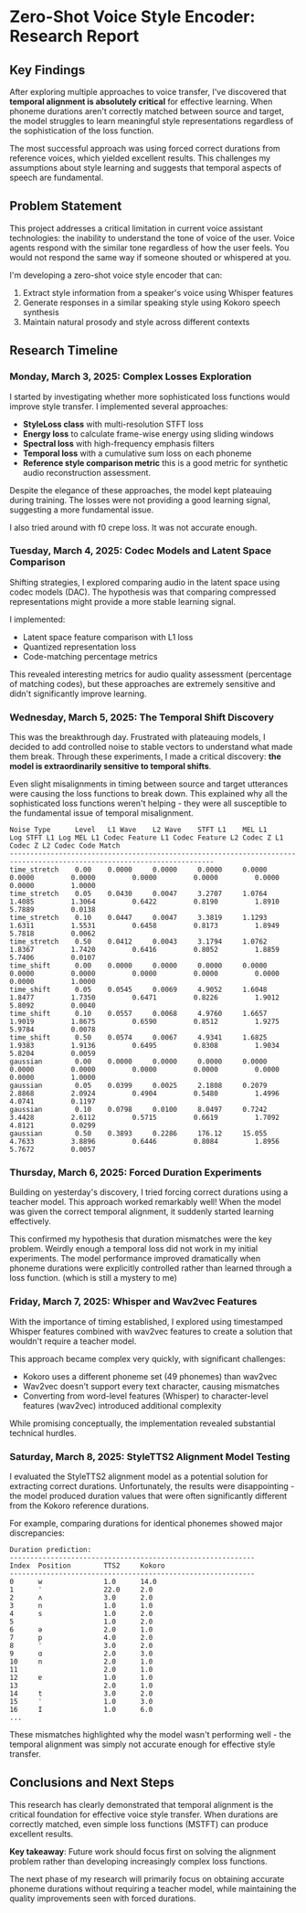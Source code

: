 # Zero-Shot Voice Style Encoder: Research Report

## Key Findings

After exploring multiple approaches to voice transfer, I've discovered that **temporal alignment is absolutely critical** for effective learning. When phoneme durations aren't correctly matched between source and target, the model struggles to learn meaningful style representations regardless of the sophistication of the loss function.

The most successful approach was using forced correct durations from reference voices, which yielded excellent results. This challenges my assumptions about style learning and suggests that temporal aspects of speech are fundamental.

## Problem Statement

This project addresses a critical limitation in current voice assistant technologies: the inability to understand the tone of voice of the user. Voice agents respond with the similar tone regardless of how the user feels. You would not respond the same way if someone shouted or whispered at you. 

I'm developing a zero-shot voice style encoder that can:
1. Extract style information from a speaker's voice using Whisper features
2. Generate responses in a similar speaking style using Kokoro speech synthesis 
3. Maintain natural prosody and style across different contexts

## Research Timeline

### Monday, March 3, 2025: Complex Losses Exploration

I started by investigating whether more sophisticated loss functions would improve style transfer. I implemented several approaches:

- **StyleLoss class** with multi-resolution STFT loss
- **Energy loss** to calculate frame-wise energy using sliding windows
- **Spectral loss** with high-frequency emphasis filters
- **Temporal loss** with a cumulative sum loss on each phoneme
- **Reference style comparison metric** this is a good metric for synthetic audio reconstruction assessment.

Despite the elegance of these approaches, the model kept plateauing during training. The losses were not providing a good learning signal, suggesting a more fundamental issue.

I also tried around with f0 crepe loss. It was not accurate enough.

### Tuesday, March 4, 2025: Codec Models and Latent Space Comparison

Shifting strategies, I explored comparing audio in the latent space using codec models (DAC). The hypothesis was that comparing compressed representations might provide a more stable learning signal.

I implemented:
- Latent space feature comparison with L1 loss
- Quantized representation loss
- Code-matching percentage metrics

This revealed interesting metrics for audio quality assessment (percentage of matching codes), but these approaches are extremely sensitive and didn't significantly improve learning.

### Wednesday, March 5, 2025: The Temporal Shift Discovery

This was the breakthrough day. Frustrated with plateauing models, I decided to add controlled noise to stable vectors to understand what made them break. Through these experiments, I made a critical discovery: **the model is extraordinarily sensitive to temporal shifts**.

Even slight misalignments in timing between source and target utterances were causing the loss functions to break down. This explained why all the sophisticated loss functions weren't helping - they were all susceptible to the fundamental issue of temporal misalignment.
```
Noise Type      Level   L1 Wave    L2 Wave    STFT L1    MEL L1     Log STFT L1 Log MEL L1 Codec Feature L1 Codec Feature L2 Codec Z L1 Codec Z L2 Codec Code Match
------------------------------------------------------------------------------------------------------------------------
time_stretch    0.00    0.0000     0.0000     0.0000     0.0000    0.0000         0.0000         0.0000         0.0000         0.0000         0.0000         1.0000         
time_stretch    0.05    0.0430     0.0047     3.2707     1.0764    1.4085         1.3064         0.6422         0.8190         1.8910         5.7889         0.0138         
time_stretch    0.10    0.0447     0.0047     3.3819     1.1293    1.6311         1.5531         0.6458         0.8173         1.8949         5.7818         0.0062         
time_stretch    0.50    0.0412     0.0043     3.1794     1.0762    1.8367         1.7420         0.6416         0.8052         1.8859         5.7406         0.0107         
time_shift      0.00    0.0000     0.0000     0.0000     0.0000    0.0000         0.0000         0.0000         0.0000         0.0000         0.0000         1.0000         
time_shift      0.05    0.0545     0.0069     4.9052     1.6048    1.8477         1.7350         0.6471         0.8226         1.9012         5.8092         0.0040         
time_shift      0.10    0.0557     0.0068     4.9760     1.6657    1.9019         1.8675         0.6590         0.8512         1.9275         5.9784         0.0078         
time_shift      0.50    0.0574     0.0067     4.9341     1.6825    1.9383         1.9136         0.6495         0.8308         1.9034         5.8204         0.0059         
gaussian        0.00    0.0000     0.0000     0.0000     0.0000    0.0000         0.0000         0.0000         0.0000         0.0000         0.0000         1.0000         
gaussian        0.05    0.0399     0.0025     2.1808     0.2079    2.8868         2.0924         0.4904         0.5480         1.4996         4.0741         0.1197         
gaussian        0.10    0.0798     0.0100     8.0497     0.7242    3.4428         2.6112         0.5715         0.6619         1.7092         4.8121         0.0299         
gaussian        0.50    0.3893     0.2286     176.12     15.055    4.7633         3.8896         0.6446         0.8084         1.8956         5.7672         0.0057  
```
### Thursday, March 6, 2025: Forced Duration Experiments

Building on yesterday's discovery, I tried forcing correct durations using a teacher model. This approach worked remarkably well! When the model was given the correct temporal alignment, it suddenly started learning effectively.

This confirmed my hypothesis that duration mismatches were the key problem. Weirdly enough a temporal loss did not work in my initial experiments. The model performance improved dramatically when phoneme durations were explicitly controlled rather than learned through a loss function. (which is still a mystery to me)

### Friday, March 7, 2025: Whisper and Wav2vec Features

With the importance of timing established, I explored using timestamped Whisper features combined with wav2vec features to create a solution that wouldn't require a teacher model.

This approach became complex very quickly, with significant challenges:
- Kokoro uses a different phoneme set (49 phonemes) than wav2vec
- Wav2vec doesn't support every text character, causing mismatches
- Converting from word-level features (Whisper) to character-level features (wav2vec) introduced additional complexity

While promising conceptually, the implementation revealed substantial technical hurdles.

### Saturday, March 8, 2025: StyleTTS2 Alignment Model Testing

I evaluated the StyleTTS2 alignment model as a potential solution for extracting correct durations. Unfortunately, the results were disappointing - the model produced duration values that were often significantly different from the Kokoro reference durations.

For example, comparing durations for identical phonemes showed major discrepancies:

```
Duration prediction:
------------------------------------------------------------
Index  Position        TTS2     Kokoro
------------------------------------------------------------
0      w               1.0      14.0    
1      ˈ               22.0     2.0     
2      ʌ               3.0      2.0     
3      n               1.0      1.0     
4      s               1.0      2.0     
5                      1.0      2.0     
6      ə               2.0      1.0     
7      p               4.0      2.0     
8      ˈ               3.0      2.0     
9      ɑ               2.0      3.0     
10     n               2.0      1.0     
11                     2.0      1.0     
12     ɐ               1.0      1.0     
13                     2.0      1.0     
14     t               3.0      2.0     
15     ˈ               1.0      3.0     
16     I               1.0      6.0        
...
```

These mismatches highlighted why the model wasn't performing well - the temporal alignment was simply not accurate enough for effective style transfer.

## Conclusions and Next Steps

This research has clearly demonstrated that temporal alignment is the critical foundation for effective voice style transfer. When durations are correctly matched, even simple loss functions (MSTFT) can produce excellent results.

**Key takeaway**: Future work should focus first on solving the alignment problem rather than developing increasingly complex loss functions.

The next phase of my research will primarily focus on obtaining accurate phoneme durations without requiring a teacher model, while maintaining the quality improvements seen with forced durations.
